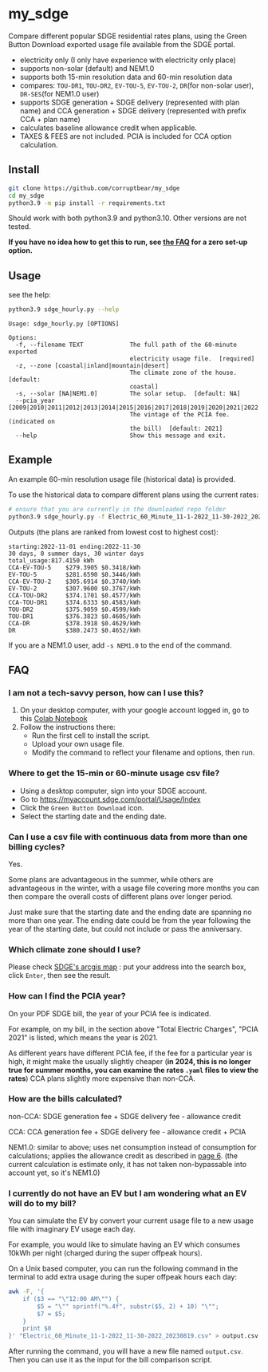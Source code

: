# my_sdge
Compare different popular SDGE residential rates plans, using the Green Button Download exported usage file available from the SDGE portal.

- electricity only (I only have experience with electricity only place)
- supports non-solar (default) and NEM1.0
- supports both 15-min resolution data and 60-min resolution data
- compares: `TOU-DR1`, `TOU-DR2`, `EV-TOU-5`, `EV-TOU-2`, `DR`(for non-solar user), `DR-SES`(for NEM1.0 user)
- supports SDGE generation + SDGE delivery (represented with plan name) and CCA generation + SDGE delivery (represented with prefix CCA + plan name)
- calculates baseline allowance credit when applicable.
- TAXES & FEES are not included. PCIA is included for CCA option calculation.

## Install
```bash
git clone https://github.com/corruptbear/my_sdge
cd my_sdge
python3.9 -m pip install -r requirements.txt
```

Should work with both python3.9 and python3.10. Other versions are not tested.

**If you have no idea how to get this to run, see [the FAQ](#non-techie) for a zero set-up option.**

## Usage
see the help:
```bash
python3.9 sdge_hourly.py --help
```
```
Usage: sdge_hourly.py [OPTIONS]

Options:
  -f, --filename TEXT             The full path of the 60-minute exported
                                  electricity usage file.  [required]
  -z, --zone [coastal|inland|mountain|desert]
                                  The climate zone of the house.  [default:
                                  coastal]
  -s, --solar [NA|NEM1.0]         The solar setup.  [default: NA]
  --pcia_year [2009|2010|2011|2012|2013|2014|2015|2016|2017|2018|2019|2020|2021|2022|2023]
                                  The vintage of the PCIA fee. (indicated on
                                  the bill)  [default: 2021]
  --help                          Show this message and exit.
```

## Example
An example 60-min resolution usage file (historical data) is provided.

To use the historical data to compare different plans using the current rates:

```bash
# ensure that you are currently in the downloaded repo folder
python3.9 sdge_hourly.py -f Electric_60_Minute_11-1-2022_11-30-2022_20230819.csv -z coastal --pcia_year 2021
```
Outputs (the plans are ranked from lowest cost to highest cost):
```
starting:2022-11-01 ending:2022-11-30
30 days, 0 summer days, 30 winter days
total_usage:817.4150 kWh
CCA-EV-TOU-5    $279.3905 $0.3418/kWh
EV-TOU-5        $281.6590 $0.3446/kWh
CCA-EV-TOU-2    $305.6914 $0.3740/kWh
EV-TOU-2        $307.9600 $0.3767/kWh
CCA-TOU-DR2     $374.1701 $0.4577/kWh
CCA-TOU-DR1     $374.6333 $0.4583/kWh
TOU-DR2         $375.9059 $0.4599/kWh
TOU-DR1         $376.3823 $0.4605/kWh
CCA-DR          $378.3918 $0.4629/kWh
DR              $380.2473 $0.4652/kWh
```

If you are a NEM1.0 user, add `-s NEM1.0` to the end of the command.

## FAQ

### <span id="non-techie"></span>I am not a tech-savvy person, how can I use this? 
1. On your desktop computer, with your google account logged in,
   go to this [Colab Notebook](https://colab.research.google.com/drive/1AH78DOSFSCTQvkaRyTx0JFKBNnI03_vo?usp=sharing)
2. Follow the instructions there:
    - Run the first cell to install the script.
	- Upload your own usage file.
	- Modify the command to reflect your filename and options, then run.

### Where to get the 15-min or 60-minute usage csv file?
- Using a desktop computer, sign into your SDGE account.
- Go to https://myaccount.sdge.com/portal/Usage/Index
- Click the `Green Button Download` icon.
- Select the starting date and the ending date.

### Can I use a csv file with continuous data from more than one billing cycles?
Yes. 

Some plans are advantageous in the summer, while others are advantageous in the winter, with a usage file covering more months you can then compare the overall costs of different plans over longer period. 

Just make sure that the starting date and the ending date are spanning no more than one year. The ending date could be from the year following the year of the starting date, but could not include or pass the anniversary.
 
### Which climate zone should I use?
Please check [SDGE's arcgis map](https://sempra.maps.arcgis.com/apps/Embed/index.html?webmap=9c7f4ff6255946d7a86d6fca6934db40&extent=-118.0874,32.5219,-115.6731,33.5248&home=true&zoom=true&scale=true&search=true&searchextent=true&disable_scroll=false&theme=light) : put your address into the search box, click `Enter`, then see the result.

### How can I find the PCIA year?
On your PDF SDGE bill, the year of your PCIA fee is indicated.

For example, on my bill, in the section above "Total Electric Charges", "PCIA 2021" is listed, which means the year is 2021.

As different years have different PCIA fee, if the fee for a particular year is high, it might make the usually slightly cheaper (**in 2024, this is no longer true for summer months, you can examine the rates `.yaml` files to view the rates**) CCA plans slightly more expensive than non-CCA.

### How are the bills calculated?

non-CCA: SDGE generation fee + SDGE delivery fee - allowance credit

CCA: CCA generation fee + SDGE delivery fee - allowance credit + PCIA

NEM1.0: similar to above; uses net consumption instead of consumption for calculations; applies the allowance credit as described in [page 6](https://www.sdge.com/sites/default/files/elec_elec-scheds_nem.pdf).
(the current calculation is estimate only, it has not taken non-bypassable into account yet, so it's NEM1.0)

### I currently do not have an EV but I am wondering what an EV will do to my bill?

You can simulate the EV by convert your current usage file to a new usage file with imaginary EV usage each day.

For example, you would like to simulate having an EV which consumes 10kWh per night (charged during the super offpeak hours).

On a Unix based computer, you can run the following command in the terminal to add extra usage during the super offpeak hours each day:

```bash
awk -F, '{
    if ($3 == "\"12:00 AM\"") {
        $5 = "\"" sprintf("%.4f", substr($5, 2) + 10) "\"";
        $7 = $5;
    }
    print $0
}' "Electric_60_Minute_11-1-2022_11-30-2022_20230819.csv" > output.csv
```

After running the command, you will have a new file named `output.csv`. Then you can use it as the input for the bill comparison script.
